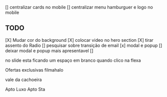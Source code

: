 [] centralizar cards no mobile
[] centralizar menu hamburguer e logo no mobile



## TODO

[X] Mudar cor do background
[X] colocar video no hero section
[X] tirar assento do Radio
[] pesquisar sobre transição de email
[x] modal e popup
[] deixar modal e popup mais apresentavel
[]





no slide esta ficando um espaço em branco quando clico na flexa



Ofertas exclusivas filmahalo


vale da cachoeira



Apto Luxo
Apto Sta